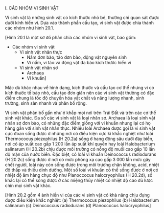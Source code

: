 I. CÁC NHÓM VI SINH VẬT

Vi sinh vật là những sinh vật có kích thước nhỏ bé, thường chỉ quan sát được dưới kính hiển vi. Dựa vào thành phần cấu tạo, vi sinh vật được chia thành các nhóm như hình 20.1.

[Hình 20.1 là một sơ đồ phân chia các nhóm vi sinh vật, bao gồm:
- Các nhóm vi sinh vật
  - Vi sinh vật nhân thực
    - Nấm đơn bào, tảo đơn bào, động vật nguyên sinh
    - Vi nấm, vi tảo và động vật đa bào kích thước hiển vi
  - Vi sinh vật nhân sơ
    - Archaea
    - Vi khuẩn]

Mặc dù khác nhau về hình dạng, kích thước và cấu tạo cơ thể nhưng vì có kích thước tế bào nhỏ, cấu tạo đơn giản nên các vi sinh vật thường có đặc điểm chung là tốc độ chuyển hóa vật chất và năng lượng nhanh, sinh trưởng, sinh sản nhanh và phân bố rộng.

Vi sinh vật phân bố gần như ở khắp mọi nơi trên Trái Đất và trên các cơ thể sinh vật khác. Đa số các vi sinh vật là loại nhân sơ. Archaea là loại sinh vật nhân sơ đơn bào, có những đặc điểm giống với vi khuẩn nhưng lại có họ hàng gần với sinh vật nhân thực. Nhiều loài Archaea được gọi là vi sinh vật cực đoan sống được ở những nơi có điều kiện cực kì khắc nghiệt như loài Thermococus piezophilus (H 20.2a) sống ở hang động sâu dưới đáy biển, nơi có áp suất cao gấp 1 200 lần áp suất khí quyển hay loài Halobacterium salinarum (H 20.2b) chịu được môi trường có nồng độ muối cao gấp 10 lần độ mặn của nước biển. Đặc biệt, có loài vi khuẩn Deinococcus radiodurans (H 20.2c) sống được ở nơi có mức phóng xạ cao gấp 3 000 lần mức gây chết người, loài này còn sống được trong môi trường chân không, acid, nhiệt độ thấp và thiếu dinh dưỡng. Một số loài vi khuẩn có thể sống được ở nơi có nhiệt độ âm hàng chục độ như Planoccocus halocryophilus (H 20.2d), số khác lại có thể sống được ở các miệng thủy nhiệt có nhiệt độ cao đủ lược chín mọi sinh vật khác.

[Hình 20.2 gồm 4 ảnh hiển vi của các vi sinh vật có khả năng chịu đựng được điều kiện khắc nghiệt:
(a) Thermococus piezophilus
(b) Halobacterium salinarum
(c) Deinococcus radiodurans
(d) Planoccocus halocryophilus]